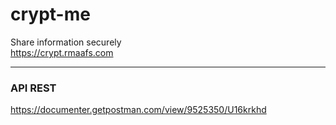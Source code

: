 # crypt-me
Share information securely <br>
https://crypt.rmaafs.com

---

### API REST
https://documenter.getpostman.com/view/9525350/U16krkhd
